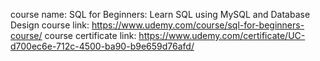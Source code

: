 course name: SQL for Beginners: Learn SQL using MySQL and Database Design
course link: https://www.udemy.com/course/sql-for-beginners-course/
course certificate link: https://www.udemy.com/certificate/UC-d700ec6e-712c-4500-ba90-b9e659d76afd/
